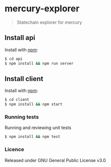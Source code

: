# mercury-explorer

> Statechain explorer for mercury

## Install api
Install with [npm](https://www.npmjs.com/):

```sh
$ cd api
$ npm install && npm run server
```

## Install client
Install with [npm](https://www.npmjs.com/):

```sh
$ cd client
$ npm install && npm start
```

### Running tests

Running and reviewing unit tests

```sh
$ npm install && npm test
```

### Licence
Released under GNU General Public License v3.0